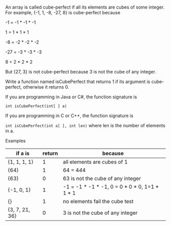 #

An array is called cube-perfect if all its elements are cubes of some integer. For example, {-1, 1, -8, -27, 8} is cube-perfect because

-1 = -1 \* -1 \* -1

1 = 1 \* 1 \* 1

-8 = -2 \* -2 \* -2

-27 = -3 \* -3 \* -3

8 = 2 \* 2 \* 2

But {27, 3} is not cube-perfect because 3 is not the cube of any integer.

Write a function named isCubePerfect that returns 1 if its argument is cube-perfect, otherwise it returns 0.

If you are programming in Java or C#, the function signature is

`int isCubePerfect(int[ ] a)`

If you are programming in C or C++, the function signature is

`int isCubePerfect(int a[ ], int len)` where len is the number of elements in a.

Examples

| if a is        | return | because                                             |
| -------------- | ------ | --------------------------------------------------- |
| {1, 1, 1, 1}   | 1      | all elements are cubes of 1                         |
| {64}           | 1      | 64 = 4*4*4                                          |
| {63}           | 0      | 63 is not the cube of any integer                   |
| {-1, 0, 1}     | 1      | -1 = -1 \* -1 \* -1, 0 = 0 \* 0 \* 0, 1=1 \* 1 \* 1 |
| {}             | 1      | no elements fail the cube test                      |
| {3, 7, 21, 36} | 0      | 3 is not the cube of any integer                    |
